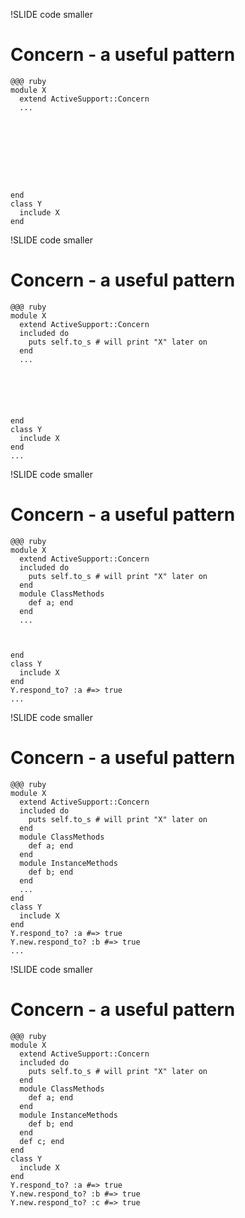 !SLIDE code smaller
# Concern - a useful pattern

    @@@ ruby
    module X
      extend ActiveSupport::Concern
      ...









    end
    class Y
      include X
    end




!SLIDE code smaller
# Concern - a useful pattern

    @@@ ruby
    module X
      extend ActiveSupport::Concern
      included do
        puts self.to_s # will print "X" later on
      end
      ...






    end
    class Y
      include X
    end
    ...



!SLIDE code smaller
# Concern - a useful pattern

    @@@ ruby
    module X
      extend ActiveSupport::Concern
      included do
        puts self.to_s # will print "X" later on
      end
      module ClassMethods
        def a; end
      end
      ...



    end
    class Y
      include X
    end
    Y.respond_to? :a #=> true
    ...


!SLIDE code smaller
# Concern - a useful pattern

    @@@ ruby
    module X
      extend ActiveSupport::Concern
      included do
        puts self.to_s # will print "X" later on
      end
      module ClassMethods
        def a; end
      end
      module InstanceMethods
        def b; end
      end
      ...
    end
    class Y
      include X
    end
    Y.respond_to? :a #=> true
    Y.new.respond_to? :b #=> true
    ...


!SLIDE code smaller
# Concern - a useful pattern

    @@@ ruby
    module X
      extend ActiveSupport::Concern
      included do
        puts self.to_s # will print "X" later on
      end
      module ClassMethods
        def a; end
      end
      module InstanceMethods
        def b; end
      end
      def c; end
    end
    class Y
      include X
    end
    Y.respond_to? :a #=> true
    Y.new.respond_to? :b #=> true
    Y.new.respond_to? :c #=> true
